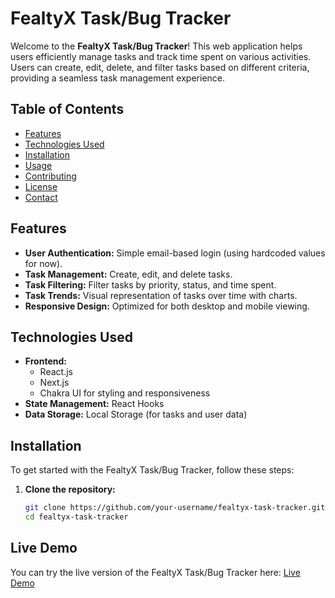 # FealtyX Task/Bug Tracker

Welcome to the **FealtyX Task/Bug Tracker**! This web application helps users efficiently manage tasks and track time spent on various activities. Users can create, edit, delete, and filter tasks based on different criteria, providing a seamless task management experience.

## Table of Contents

- [Features](#features)
- [Technologies Used](#technologies-used)
- [Installation](#installation)
- [Usage](#usage)
- [Contributing](#contributing)
- [License](#license)
- [Contact](#contact)

## Features

- **User Authentication:** Simple email-based login (using hardcoded values for now).
- **Task Management:** Create, edit, and delete tasks.
- **Task Filtering:** Filter tasks by priority, status, and time spent.
- **Task Trends:** Visual representation of tasks over time with charts.
- **Responsive Design:** Optimized for both desktop and mobile viewing.

## Technologies Used

- **Frontend:**
  - React.js
  - Next.js
  - Chakra UI for styling and responsiveness
- **State Management:** React Hooks
- **Data Storage:** Local Storage (for tasks and user data)

## Installation

To get started with the FealtyX Task/Bug Tracker, follow these steps:

1. **Clone the repository:**
   ```bash
   git clone https://github.com/your-username/fealtyx-task-tracker.git
   cd fealtyx-task-tracker


## Live Demo

You can try the live version of the FealtyX Task/Bug Tracker here: [Live Demo](https://fealtyx-task-bug-tracker-by-shrey.vercel.app/)

